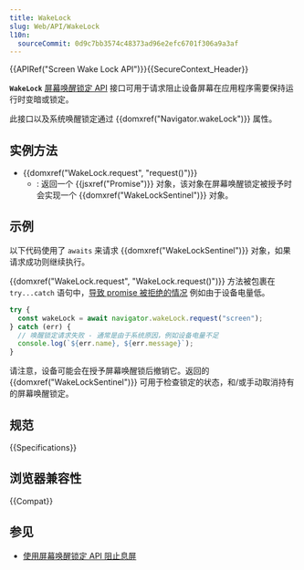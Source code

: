 ```yaml
---
title: WakeLock
slug: Web/API/WakeLock
l10n:
  sourceCommit: 0d9c7bb3574c48373ad96e2efc6701f306a9a3af
---
```


{{APIRef("Screen Wake Lock API")}}{{SecureContext_Header}}

**`WakeLock`** [屏幕唤醒锁定 API](/zh-CN/docs/Web/API/Screen_Wake_Lock_API) 接口可用于请求阻止设备屏幕在应用程序需要保持运行时变暗或锁定。

此接口以及系统唤醒锁定通过 {{domxref("Navigator.wakeLock")}} 属性。

## 实例方法

- {{domxref("WakeLock.request", "request()")}}
  - : 返回一个 {{jsxref("Promise")}} 对象，该对象在屏幕唤醒锁定被授予时会实现一个 {{domxref("WakeLockSentinel")}} 对象。

## 示例

以下代码使用了 `awaits` 来请求 {{domxref("WakeLockSentinel")}} 对象，如果请求成功则继续执行。

{{domxref("WakeLock.request", "WakeLock.request()")}} 方法被包裹在 `try...catch` 语句中，[导致 promise 被拒绝的情况](/zh-CN/docs/Web/API/WakeLock/request#exceptions) 例如由于设备电量低。

```js
try {
  const wakeLock = await navigator.wakeLock.request("screen");
} catch (err) {
  // 唤醒锁定请求失败 - 通常是由于系统原因，例如设备电量不足
  console.log(`${err.name}, ${err.message}`);
}
```

请注意，设备可能会在授予屏幕唤醒锁后撤销它。返回的 {{domxref("WakeLockSentinel")}} 可用于检查锁定的状态，和/或手动取消持有的屏幕唤醒锁定。

## 规范

{{Specifications}}

## 浏览器兼容性

{{Compat}}

## 参见

- [使用屏幕唤醒锁定 API 阻止息屏](https://developer.chrome.com/docs/capabilities/web-apis/wake-lock/)
